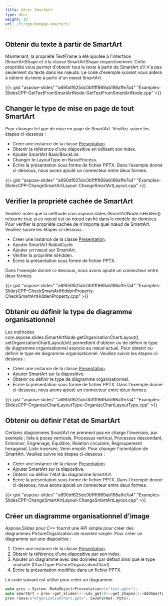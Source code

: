 ```yaml
---
title: Gérer SmartArt
type: docs
weight: 10
url: /fr/cpp/manage-smartart/
---
```


## **Obtenir du texte à partir de SmartArt**
Maintenant, la propriété TextFrame a été ajoutée à l'interface ISmartArtShape et à la classe SmartArtShape respectivement. Cette propriété vous permet d'obtenir tout le texte à partir de SmartArt s'il n'a pas seulement du texte dans les nœuds. Le code d'exemple suivant vous aidera à obtenir du texte à partir d'un nœud SmartArt.

{{< gist "aspose-slides" "a690df625dc0b1fff869ab198affe7a4" "Examples-SlidesCPP-GetTextFromSmartArtNode-GetTextFromSmartArtNode.cpp" >}}

## **Changer le type de mise en page de tout SmartArt**
Pour changer le type de mise en page de SmartArt. Veuillez suivre les étapes ci-dessous :

- Créer une instance de la classe [Presentation](https://reference.aspose.com/slides/cpp/class/aspose.slides.presentation).
- Obtenir la référence d'une diapositive en utilisant son index.
- Ajouter SmartArt BasicBlockList.
- Changer le LayoutType en BasicProcess.
- Écrire la présentation sous forme de fichier PPTX.
  Dans l'exemple donné ci-dessous, nous avons ajouté un connecteur entre deux formes.

{{< gist "aspose-slides" "a690df625dc0b1fff869ab198affe7a4" "Examples-SlidesCPP-ChangeSmartArtLayout-ChangeSmartArtLayout.cpp" >}}

## **Vérifier la propriété cachée de SmartArt**
Veuillez noter que la méthode com.aspose.slides.ISmartArtNode.isHidden() retourne true si ce nœud est un nœud caché dans le modèle de données. Pour vérifier la propriété cachée de n'importe quel nœud de SmartArt. Veuillez suivre les étapes ci-dessous :

- Créer une instance de la classe [Presentation](https://reference.aspose.com/slides/cpp/class/aspose.slides.presentation).
- Ajouter SmartArt RadialCycle.
- Ajouter un nœud sur SmartArt.
- Vérifier la propriété isHidden.
- Écrire la présentation sous forme de fichier PPTX.

Dans l'exemple donné ci-dessous, nous avons ajouté un connecteur entre deux formes.

{{< gist "aspose-slides" "a690df625dc0b1fff869ab198affe7a4" "Examples-SlidesCPP-CheckSmartArtHiddenProperty-CheckSmartArtHiddenProperty.cpp" >}}

## **Obtenir ou définir le type de diagramme organisationnel**
Les méthodes com.aspose.slides.ISmartArtNode.getOrganizationChartLayout(), setOrganizationChartLayout(int) permettent d'obtenir ou de définir le type de diagramme organisationnel associé au nœud actuel. Pour obtenir ou définir le type de diagramme organisationnel. Veuillez suivre les étapes ci-dessous :

- Créer une instance de la classe [Presentation](https://reference.aspose.com/slides/cpp/class/aspose.slides.presentation).
- Ajouter SmartArt sur la diapositive.
- Obtenir ou définir le type de diagramme organisationnel.
- Écrire la présentation sous forme de fichier PPTX.
  Dans l'exemple donné ci-dessous, nous avons ajouté un connecteur entre deux formes.

{{< gist "aspose-slides" "a690df625dc0b1fff869ab198affe7a4" "Examples-SlidesCPP-OrganizeChartLayoutType-OrganizeChartLayoutType.cpp" >}}

## **Obtenir ou définir l'état de SmartArt**
Certains diagrammes SmartArt ne prennent pas en charge l'inversion, par exemple ; liste à puces verticale, Processus vertical, Processus descendant, Entonnoir, Engrenage, Équilibre, Relation circulaire, Regroupement hexagonal, Liste inversée, Venn empilé. Pour changer l'orientation de SmartArt. Veuillez suivre les étapes ci-dessous :

- Créer une instance de la classe [Presentation](https://reference.aspose.com/slides/cpp/class/aspose.slides.presentation).
- Ajouter SmartArt sur la diapositive.
- Obtenir ou définir l'état du diagramme SmartArt.
- Écrire la présentation sous forme de fichier PPTX.
  Dans l'exemple donné ci-dessous, nous avons ajouté un connecteur entre deux formes.

{{< gist "aspose-slides" "a690df625dc0b1fff869ab198affe7a4" "Examples-SlidesCPP-ChangeSmartArtLayout-ChangeSmartArtLayout.cpp" >}}

## **Créer un diagramme organisationnel d'image**
Aspose.Slides pour C++ fournit une API simple pour créer des diagrammes PictureOrganization de manière simple. Pour créer un diagramme sur une diapositive :

1. Créer une instance de la classe [Presentation](https://reference.aspose.com/slides/cpp/class/aspose.slides.presentation).
1. Obtenir la référence d'une diapositive par son index.
1. Ajouter un diagramme avec des données par défaut ainsi que le type souhaité (ChartType.PictureOrganizationChart).
1. Écrire la présentation modifiée dans un fichier PPTX.

Le code suivant est utilisé pour créer un diagramme.

``` cpp
auto pres = System::MakeObject<Presentation>(u"test.pptx");
auto smartArt = pres->get_Slides()->idx_get(0)->get_Shapes()->AddSmartArt(0.0f, 0.0f, 400.0f, 400.0f, SmartArtLayoutType::PictureOrganizationChart);
pres->Save(u"OrganizationChart.pptx", SaveFormat::Pptx);
```